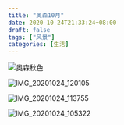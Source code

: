 ```yaml
---
title: "奥森10月"
date: 2020-10-24T21:33:24+08:00
draft: false
tags: ["风景"]
categories: [生活]
---
```

![奥森秋色](https://user-images.githubusercontent.com/4570641/97083373-115ea500-1642-11eb-8760-ea567328b95e.jpg)
<!--more-->

![IMG_20201024_120105](https://user-images.githubusercontent.com/4570641/97083374-14599580-1642-11eb-80e2-809d0ea2855b.jpg)

![IMG_20201024_113755](https://user-images.githubusercontent.com/4570641/97083375-16235900-1642-11eb-8f6e-1720314dd08e.jpg)

![IMG_20201024_105322](https://user-images.githubusercontent.com/4570641/97083376-17ed1c80-1642-11eb-9429-1b4c365043c0.jpg)